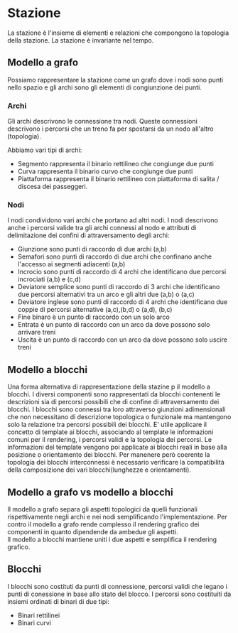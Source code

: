 
# Stazione

La stazione è l'insieme di elementi e relazioni che compongono la topologia della stazione.
La stazione è invariante nel tempo.

## Modello a grafo
Possiamo rappresentare la stazione come un grafo dove i nodi sono punti nello spazio e gli archi sono gli elementi di congiunzione dei punti.


### Archi

Gli archi descrivono le connessione tra nodi.
Queste connessioni descrivono i percorsi che un treno fa per spostarsi da un nodo all'altro (topologia). 

Abbiamo vari tipi di archi:

 * Segmento rappresenta il binario rettilineo che congiunge due punti
 * Curva rappresenta il binario curvo che congiunge due punti
 * Piattaforma rappresenta il binario rettilineo con piattaforma di salita / discesa dei passeggeri.

### Nodi
 
I nodi condividono vari archi che portano ad altri nodi.
I nodi descrivono anche i percorsi valide tra gli archi connessi al nodo e attributi di delimitazione dei confini di attraversamento degli archi:
  
  * Giunzione sono punti di raccordo di due archi (a,b)
  * Semafori sono punti di raccordo di due archi che confinano anche l'accesso ai segmenti adiacenti (a,b)
  * Incrocio sono punti di raccordo di 4 archi che identificano due percorsi incrociati (a,b) e (c,d)
  * Deviatore semplice sono punti di raccordo di 3 archi che identificano due percorsi alternativi tra un arco e gli altri due (a,b) o (a,c)
  * Deviatore inglese sono punti di raccordo di 4 archi che identificano due coppie di percorsi alternative (a,c),(b,d) o (a,d), (b,c)
  * Fine binaro è un punto di raccordo con un solo arco 
  * Entrata è un punto di raccordo con un arco da dove possono solo arrivare treni
  * Uscita è un punto di raccordo con un arco da dove possono solo uscire treni


## Modello a blocchi   

Una forma alternativa di rappresentazione della stazine p il modello a blocchi.
I diversi componenti sono rappresentati da blocchi contenenti le descrizioni sia di percorsi possibili che di confine di attraversamento dei blocchi.
I blocchi sono connessi tra loro attraverso giunzioni adimensionali che non necessitano di descrizione topologica o funzionale ma mantengono solo
la relazione tra percorsi possibili dei blocchi.
E' utile applicare il concetto di template ai blocchi, associando al template le informazioni comuni per il rendering,
i percorsi validi e la topologia dei percorsi.
Le informazioni del template vengono poi applicate ai blocchi reali in base alla posizione o orientamento dei blocchi.
Per manenere però coerente la topologia dei blocchi interconnessi è necessario verificare la compatibilità della composizione
dei vari blocchi(lunghezze e orientamenti).


## Modello a grafo vs modello a blocchi
 
Il modello a grafo separa gli aspetti topologici da quelli funzionali rispettivamente negli archi e nei nodi semplificando l'implementazione.
Per contro il modello a grafo rende complesso il rendering grafico dei componenti in quanto dipendende da ambedue gli aspetti.  
Il modello a blocchi mantiene uniti i due aspetti e semplifica il rendering grafico.


## Blocchi

I blocchi sono costituti da punti di connessione, percorsi validi che legano i punti di conessione in base allo stato del blocco.
I percorsi sono costituiti da insiemi ordinati di binari di due tipi:
  * Binari rettilinei
  * Binari curvi

